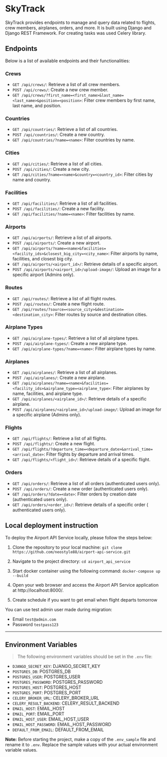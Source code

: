 # SkyTrack

SkyTrack provides endpoints to manage and query data related to
flights, crew members, airplanes, orders, and more. It is built using Django
and Django REST Framework. For creating tasks was used Celery library.

## Endpoints

Below is a list of available endpoints and their functionalities:

### Crews

- `GET /api/crews/`: Retrieve a list of all crew members.
- `POST /api/crews/`: Create a new crew member.
- `GET /api/crews/?first_name=<first_name>&last_name=<last_name>&position=<position>`:
  Filter crew members by first name, last name, and position.

### Countries

- `GET /api/countries/`: Retrieve a list of all countries.
- `POST /api/countries/`: Create a new country.
- `GET /api/countries/?name=<name>`: Filter countries by name.

### Cities

- `GET /api/cities/`: Retrieve a list of all cities.
- `POST /api/cities/`: Create a new city.
- `GET /api/cities/?name=<name>&country=<country_id>`: Filter cities by name
  and country.

### Facilities

- `GET /api/facilities/`: Retrieve a list of all facilities.
- `POST /api/facilities/`: Create a new facility.
- `GET /api/facilities/?name=<name>`: Filter facilities by name.

### Airports

- `GET /api/airports/`: Retrieve a list of all airports.
- `POST /api/airports/`: Create a new airport.
- `GET /api/airports/?name=<name>&facilities=<facility_ids>&closest_big_city=<city_name>`:
  Filter airports by name, facilities, and closest big city.
- `GET /api/airports/<airport_id>/`: Retrieve details of a specific airport.
- `POST /api/airports/<airport_id>/upload-image/`: Upload an image for a
  specific airport (Admins only).

### Routes

- `GET /api/routes/`: Retrieve a list of all flight routes.
- `POST /api/routes/`: Create a new flight route.
- `GET /api/routes/?source=<source_city>&destination=<destination_city>`:
  Filter routes by source and destination cities.

### Airplane Types

- `GET /api/airplane-types/`: Retrieve a list of all airplane types.
- `POST /api/airplane-types/`: Create a new airplane type.
- `GET /api/airplane-types/?name=<name>`: Filter airplane types by name.

### Airplanes

- `GET /api/airplanes/`: Retrieve a list of all airplanes.
- `POST /api/airplanes/`: Create a new airplane.
- `GET /api/airplanes/?name=<name>&facilities=<facility_ids>&airplane_type=<airplane_type>`:
  Filter airplanes by name, facilities, and airplane type.
- `GET /api/airplanes/<airplane_id>/`: Retrieve details of a specific airplane.
- `POST /api/airplanes/<airplane_id>/upload-image/`: Upload an image for a
  specific airplane (Admins only).

### Flights

- `GET /api/flights/`: Retrieve a list of all flights.
- `POST /api/flights/`: Create a new flight.
- `GET /api/flights/?departure_time=<departure_date>&arrival_time=<arrival_date>`:
  Filter flights by departure and arrival times.
- `GET /api/flights/<flight_id>/`: Retrieve details of a specific flight.

### Orders

- `GET /api/orders/`: Retrieve a list of all orders (authenticated users only).
- `POST /api/orders/`: Create a new order (authenticated users only).
- `GET /api/orders/?date=<date>`: Filter orders by creation date (authenticated
  users only).
- `GET /api/orders/<order_id>/`: Retrieve details of a specific order (
  authenticated users only).

## Local deployment instruction

To deploy the Airport API Service locally, please follow the steps below:

1. Clone the repository to your local machine:
   ```git clone https://github.com/neostyle88/airport-api-service.git```

2. Navigate to the project directory:
   ```cd airport_api_service```

3. Start docker container using the following command:
   `docker-compose up --build`

4. Open your web browser and access the Airport API Service application
   at http://localhost:8000/.

5. Create schedule if you want to get email when flight departs tomorrow

You can use test admin user made during migration:

- Email ```test@admin.com```
- Password ```testpass123```

---

## Environment Variables

> The following environment variables should be set in the `.env` file:

- `DJANGO_SECRET_KEY`: DJANGO_SECRET_KEY
- `POSTGRES_DB`: POSTGRES_DB
- `POSTGRES_USER`: POSTGRES_USER
- `POSTGRES_PASSWORD`: POSTGRES_PASSWORD
- `POSTGRES_HOST`: POSTGRES_HOST
- `POSTGRES_PORT`: POSTGRES_PORT
- `CELERY_BROKER_URL`: CELERY_BROKER_URL
- `CELERY_RESULT_BACKEND`: CELERY_RESULT_BACKEND
- `EMAIL_HOST`: EMAIL_HOST
- `EMAIL_PORT`: EMAIL_PORT
- `EMAIL_HOST_USER`: EMAIL_HOST_USER
- `EMAIL_HOST_PASSWORD`: EMAIL_HOST_PASSWORD
- `DEFAULT_FROM_EMAIL`: DEFAULT_FROM_EMAIL

**Note:** Before starting the project, make a copy of the `.env_sample` file
and rename it to `.env`. Replace the sample values with your actual environment
variable values.
